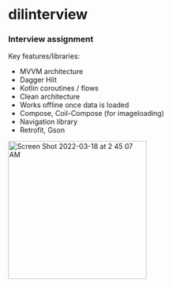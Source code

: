 # dilinterview
### Interview assignment
Key features/libraries:
* MVVM architecture
* Dagger Hilt
* Kotlin coroutines / flows
* Clean architecture
* Works offline once data is loaded
* Compose, Coil-Compose (for imageloading)
* Navigation library
* Retrofit, Gson

<img width="280" alt="Screen Shot 2022-03-18 at 2 45 07 AM" src="https://user-images.githubusercontent.com/2976579/158896370-c4093f0f-f827-4cc1-b7df-ad75a7d0e5fe.png">
